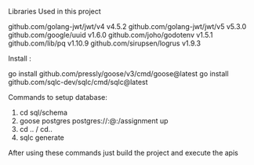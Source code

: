 Libraries Used in this project

github.com/golang-jwt/jwt/v4 v4.5.2
github.com/golang-jwt/jwt/v5 v5.3.0
github.com/google/uuid v1.6.0
github.com/joho/godotenv v1.5.1
github.com/lib/pq v1.10.9
github.com/sirupsen/logrus v1.9.3

Install :

go install github.com/pressly/goose/v3/cmd/goose@latest
go install github.com/sqlc-dev/sqlc/cmd/sqlc@latest


Commands to setup database:

1. cd sql/schema
2. goose postgres postgres://<username>:<password>@<host>:<port>/assignment up
3. cd .. / cd..
4. sqlc generate

After using these commands just build the project and execute the apis